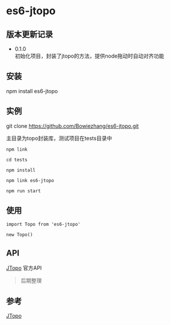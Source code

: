 # es6-jtopo

## 版本更新记录

- 0.1.0   
  初始化项目，封装了jtopo的方法，提供node拖动时自动对齐功能

## 安装  

npm install es6-jtopo

## 实例  

git clone https://github.com/Bowiezhang/es6-jtopo.git

主目录为topo封装库，测试项目在tests目录中

```
npm link

cd tests

npm install

npm link es6-jtopo

npm run start
```

## 使用
```
import Topo from 'es6-jtopo'

new Topo()
```

## API
[JTopo](http://www.jtopo.com/api.html) 官方API

> 后期整理


## 参考
[JTopo](http://www.jtopo.com/api.html)
